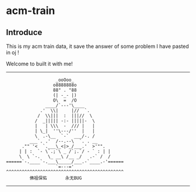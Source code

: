 # acm-train


## Introduce

This is my acm train data, it save the answer of some problem I have pasted in oj !

Welcome to built it with me!

---
>
		               _ooOoo_
		              o8888888o
		              88" . "88
		              (| -_- |)
		              O\  =  /O
		           ____/`---'\____
		         .'  \\|     |//  `.
		        /  \\|||  :  |||//  \
		       /  _||||| -:- |||||-  \
		       |   | \\\  -  /// |   |
		       | \_|  ''\---/''  |   |
		       \  .-\__  `-`  ___/-. /
		     ___`. .'  /--.--\  `. . __
		  ."" '<  `.___\_<|>_/___.'  >'"".
		 | | :  `- \`.;`\ _ /`;.`/ - ` : | |
		 \  \ `-.   \_ __\ /__ _/   .-` /  /
	======`-.____`-.___\_____/___.-`____.-'======
		               `=---='
	^^^^^^^^^^^^^^^^^^^^^^^^^^^^^^^^^^^^^^^^^^^^^
		     佛祖保佑       永无BUG
>
---
